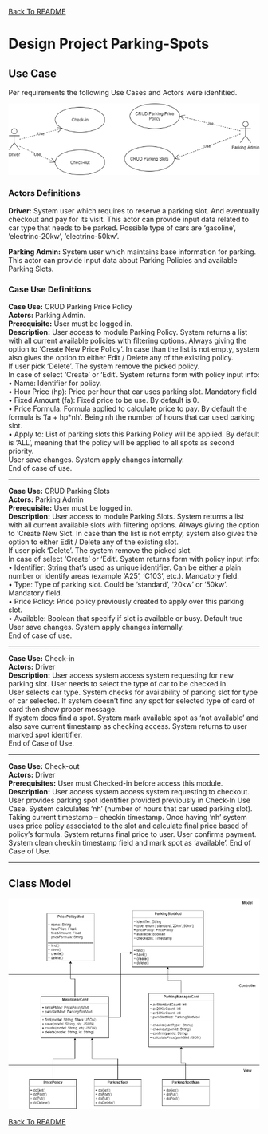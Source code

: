 [Back To README](../README.md#Design-and-Architecture)

# Design Project Parking-Spots


## Use Case 

Per requirements the following Use Cases and Actors were idenfitied.

![Case Use Diagram](ParkingSlotsUC.png)

### Actors Definitions

**Driver:** System user which requires to reserve a parking slot. And eventually checkout and pay for its visit. This actor can provide input data related to car type that needs to be parked. Possible type of cars are ‘gasoline’, ’electrinc-20kw’, ’electrinc-50kw’.

**Parking Admin:** System user which maintains base information for parking. This actor can provide input data about Parking Policies and available Parking Slots.

### Case Use Definitions

**Case Use:** CRUD Parking Price Policy  
**Actors:** Parking Admin.  
**Prerequisite:**  User must be logged in.  
**Description:** User access to module Parking Policy. System returns a list with all current available policies with filtering options. Always giving the option to ‘Create New Price Policy’. In case than the list is not empty, system also gives the option to either Edit / Delete any of the existing policy.  
If user pick ‘Delete’. The system remove the picked policy.  
In case of select ‘Create’ or ‘Edit’. System returns form with policy input info:  
•	Name: Identifier for policy.  
•	Hour Price (hp): Price per hour that car uses parking slot. Mandatory field  
•	Fixed Amount (fa):  Fixed price to be use. By default is 0.  
•	Price Formula: Formula applied to calculate price to pay. By default the formula is ‘fa + hp*nh’. Being nh the number of hours that car used parking slot.  
•	Apply to: List of parking slots this Parking Policy will be applied. By default is ‘ALL’, meaning that the policy will be applied to all spots as second priority.  
User save changes. System apply changes internally.  
End of case of use.  

----------

**Case Use:** CRUD Parking Slots  
**Actors:** Parking Admin  
**Prerequisite:**  User must be logged in.  
**Description:** User access to module Parking Slots. System returns a list with all current available slots with filtering options. Always giving the option to ‘Create New Slot. In case than the list is not empty, system also gives the option to either Edit / Delete any of the existing slot.  
If user pick ‘Delete’. The system remove the picked slot.  
In case of select ‘Create’ or ‘Edit’. System returns form with policy input info:  
•	Identifier: String that’s used as unique identifier. Can be either a plain number or identify areas (example ‘A25’, ‘C103’, etc.). Mandatory field.  
•	Type: Type of parking slot. Could be ‘standard’, ‘20kw’ or ‘50kw’. Mandatory field.  
•	Price Policy: Price policy previously created to apply over this parking slot.  
•	Available: Boolean that specify if slot is available or busy. Default true  
User save changes. System apply changes internally.  
End of case of use.  

----------
**Case Use:** Check-in  
**Actors:** Driver  
**Description:**  User access system access system requesting for new parking slot. User needs to select the type of car to be checked in.  
User selects car type. System checks for availability of parking slot for type of car selected. If system doesn’t find any spot for selected type of card of card then show proper message.  
If system does find a spot. System mark available spot as ‘not available’ and also save current timestamp as checking access. System returns to user marked spot identifier.  
End of Case of Use.	
 
----------

**Case Use:** Check-out  
**Actors:** Driver  
**Prerequisites:** User must Checked-in before access this module.  
**Description:**  User access system access system requesting to checkout.  
User provides parking spot identifier provided previously in Check-In Use Case.
System calculates ‘nh’ (number of hours that car used parking slot). Taking current timestamp – checkin timestamp. Once having ‘nh’ system uses price policy associated to the slot and calculate final price based of policy’s formula. 
System returns final price to user. 
User confirms payment. System clean checkin timestamp field and mark spot as ‘available’.
End of Case of Use.

----------

## Class Model

![Class Diagram](ClassDiagram.png)

[Back To README](../README.md#Design-and-Architecture)
